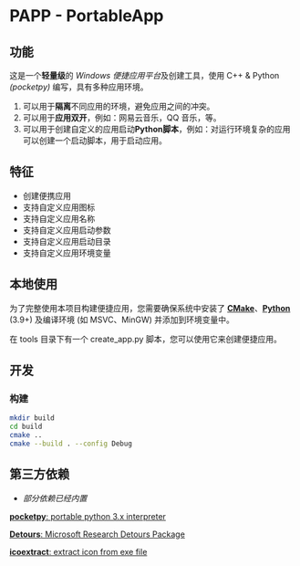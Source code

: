 # PAPP - PortableApp

## 功能

这是一个**轻量级**的 *Windows 便捷应用平台*及创建工具，使用 C++ & Python *(pocketpy)* 编写，具有多种应用环境。

1. 可以用于**隔离**不同应用的环境，避免应用之间的冲突。
2. 可以用于**应用双开**，例如：网易云音乐，QQ 音乐，等。
3. 可以用于创建自定义的应用启动**Python脚本**，例如：对运行环境复杂的应用可以创建一个启动脚本，用于启动应用。

## 特征

- 创建便携应用
- 支持自定义应用图标
- 支持自定义应用名称
- 支持自定义应用启动参数
- 支持自定义应用启动目录
- 支持自定义应用环境变量

## 本地使用

为了完整使用本项目构建便捷应用，您需要确保系统中安装了 [**CMake**](https://cmake.org/download/)、[**Python**](https://www.python.org/downloads/) (3.9+) 及编译环境 (如 MSVC、MinGW) 并添加到环境变量中。

在 tools 目录下有一个 create_app.py 脚本，您可以使用它来创建便捷应用。

## 开发

### 构建

```sh
mkdir build
cd build
cmake ..
cmake --build . --config Debug
```

## 第三方依赖

- *部分依赖已经内置*

[**pocketpy**: portable python 3.x interpreter](https://github.com/pocketpy/pocketpy)

[**Detours**: Microsoft Research Detours Package](https://github.com/microsoft/Detours)

[**icoextract**: extract icon from exe file](https://github.com/jlu5/icoextract)
